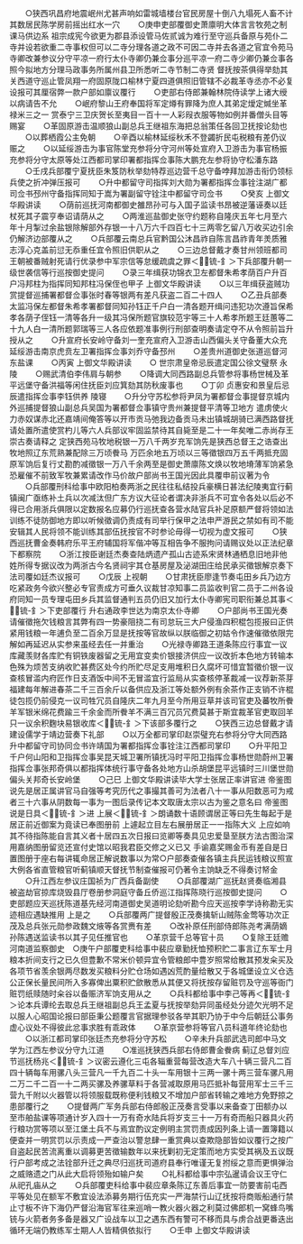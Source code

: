 <!-- { "loadSidebar": true } -->
　　○狭西巩昌府地震岷州尤甚声响如雷城墙楼台官民房屋十倒八九塌死人畜不计其数居民陈学房前摇出红水一穴
　　○庚申吏部覆御史萧廪明大体言言牧苑之制课马供边系  祖宗成宪今欲更为郡县添设管马佐贰诚为难行至守巡兵备原与苑仆二寺并设若欲重二寺事权但可以二寺分理各道之政不可因二寺并去各道之官宜令苑马寺卿改兼参议分守平凉一府行太仆寺卿仍兼佥事分巡平凉一府二寺少卿仍兼佥事各照今拟地方分理马政事务所属州县卫所悉听二寺节制二寺贤  督抚按茶俱得举劾其关西道守巡止管凤翔一府固原陇口榆林宁夏四道俱照旧管辖不必裁革寺丞亦不必复设报可其厘宿弊一款户部如廪议覆行
　　○吏部右侍郎兼翰林院侍读学上诸大绶以病请告不允
　　○岷府黎山王府奉国将军定燇有罪降为庶人其弟定燰定煘坐革禄米三之一  赏泰宁三卫庆贺长至夷目一百十一人彩叚衣服等物如例并番僧头目等赐宴
　　○革固原游击温顺狼山副总兵王继祖东海把总翁策任各回卫抚按论劾也
　　○以葬栖霞公主免朝
　　○辛酉以榆林延绥秋禾不登蠲折民屯税粮有差仍议赈之
　　○以延绥游击为事官陈堂充参将分守河州等处宣府入卫游击为事官杨振充参将分守太原等处江西都司掌印署都指挥佥事陈大鹏充左参将协守松潘东路
　　○壬戌兵部覆宁夏抚臣朱笈防秋举劾特荐巡边营千总守备哱拜加游击衔仍领标兵使之折冲弹压报可
　　○升中都留守司指挥刘大勋为署都指挥佥事铨注湖广都司佥书邳州守备指挥同知于嵩为署副留守铨注中都留守司佥书
　　○癸亥  上御文华殿讲读
　　○荫前巡抚河南都御史雒昂孙可与入国子监读书昂被逆藩诬奏以廷杖死其子震亨奉诏请荫从之
　　○两淮巡盐御史张守约题称自隆庆五年七月至六年十月掣过余盐银除解部外存银一十八万六千四百七十三两零乞留八万收买边引余仍解济边部覆从之
　　○兵部覆云南总兵官黔国公沐昌祚自陈言昌祚青年羙质雅志淳心克盖前愆无忝重任宜令照旧供职从之
　　○三边总督戴才奏甘州领班都司王朝被番贼射死请行优录参中军宗信等怠缓疏虞之罪＜锍-釒＞下兵部覆升朝一级世袭信等行巡按御史提问
　　○录三年缉获功锦衣卫左都督朱希孝荫百户升百户冯邦柱为指挥同知邦柱冯保侄也甲子  上御文华殿讲读
　　○以三年缉获盗贼功赏提督巡捕署都督佥事张时春等银两有差凡获盗二百二十四人
　　○乙丑兵部奏太监冯保左都督朱希孝署都督同知孙钰正千户白一清各题开缉问违犯功次遵旨保希孝各荫子侄钰一清等各升一级其冯保所题官旗较范宇等三十人希孝所题王廷蕙等二十九人白一清所题郭瑞等三人各应依题准事例行刑部查明奏请定夺不从令照前旨升授从之
　　○升宣府长安岭守备刘一奎充宣府入卫游击山西偏头关守备董大众充延绥游击南京虎贲左卫署指挥佥事刘乔守备邳州
　　○差贵州道御史张道巡督河东盐课
　　○丙寅  上御文华殿讲读
　　○  世宗肃皇帝忌辰遣定国公徐文璧祭  永陵
　　○赐武清伯李伟肩与朝参
　　○降调大同西路副总兵管参将事杨世械及革平远堡守备洪福等闲住抚臣刘应箕劾其防秋废事也
　　○丁卯  贞惠安和景皇后忌辰遣指挥佥事李钰供养  陵寝
　　○升分守苏松参将尹凤为署都督佥事提督京城内外巡捕提督狼山副总兵吴国为署都督佥事镇守贵州兼提督平清等卫地方  遣虏使火力赤奴谋赤北还嘉靖间俺答等以开市贡马弛我边备贡马未出镇城胡骑已满西路督抚请处置所遣使赏杓儿等六人兵部议牢固监禁待其自毙至是二十一年矣唯二赤尚存王崇古奏请释之  定狭西苑马牧地税银一万八千两岁充军饷先是狭西总督王之诰查出牧地照辽东荒熟兼配除三万顷餋马  万匹余地五万顷以三等徵银四万五千两抵充固原军饷后复行丈勘酌减徵银一万八千余两至是御史萧廪陈文焕以牧地塉薄军饷紧急恐雇催不前致军牧兼累请改作马价故户部尚书王国光因此具覆申前议著为令
　　○兵部覆刑科给事中欧阳柏奏两浙之民往往私结投兵豪横日甚法纪陵夷宜行蓟镇闽广亟练补土兵以次减汰但广东方议大征论者谓决非浙兵不可宜令各处以后必不得已合用浙兵俱限以定数报名应募仍行巡抚查各营水陆官兵补足原额严督将领如法训练不徒防御地方即以听候徵调仍责成有司举行保甲之法申严游民之禁如有司不能安辑其人民将领不能训练其部伍抚按官不时参论毋得一切视为虚文报可
　　○狭西巡抚曹金奏韩府乐平王府辅国将军偕冲等互相告争不服拘问请赐议处以正法纪章下都察院
　　○浙江按臣谢廷杰奏查陆炳遗产孤山古迹系宋贤林通栖息旧地非他姓所得专据议改为两浙古今名贤祠宇其仓基房屋及泌湖田庄给民承买徵银解京奏下法司覆如廷杰议报可
　　○戊辰  上视朝
　　○甘肃抚臣廖逢节奏屯田乡兵乃边方吃紧政务今欲兴整必专官责成方可垂久议裁甘凉知事二员监收判官二员于二州各设府同知一员专理屯田乡兵其监督通判五员仍旧又加行太仆寺卿宪司职衔兼总其事＜锍-釒＞下吏部覆行  升右通政李世达为南京太仆寺卿
　　○户部尚书王国光奏请催徵拖欠钱粮言其弊有四一势豪阻挠二有司怠玩三大户侵渔四积棍包揽报曰正供紧用钱粮一年逋负至二百余万显是抚按等官故纵以朕临御之初姑令作速催徵依限完解如再延迟从实参来虽经去任一并重治
　　○光禄寺卿路王道条陈应行事宜一议库藏羡财各库贮有铜铁废器留之无用宜变卖价银接济供应一议改折本色地方转输本色殊为烦苦支纳收贮甚费区处今约所贮尽足支用堆积日久腐坏可惜宜暂徵价银一议查核冒滥内府匠作日支酒饭中间不无冒滥宜行监局从实查核停革裁减一议荐新茶芽福建每年解进春茶二千三百余斤以备供应及浙江等处额外例有余茶作正支销不许棍徒包揽仍前侵克一议司牲冗员自隆庆二年九月至今所用豆草并该司官吏及蕃牧所餋羊军银米绵花费踰三千余金而所餋羊不满三百冗员冗费莫甚于斯宜裁革官吏取回羊只一议余积麴块易银收库＜锍-釒＞下该部多覆行之
　　○狭西三边总督戴才请建设儒学于靖边营奏下礼部
　　○以万全都司掌印赵崇璧充右参将分守大同西路升中都留守司协同佥书许靖国为署都指挥佥事铨注江西都司掌印
　　○升平阳卫千户何山阳和卫指挥佥事吴昆天城卫署所镇抚冯时平阳卫指挥佥事杨世勋蔚州卫署指挥佥事张邦奇俱以都指挥体统行事守备各处地方山杀胡堡昆平远镇时三川堡世勋偏头关邦奇长安岭堡
　　○己巳  上御文华殿讲读毕大学士张居正率讲官进  帝鉴图说先是居正属讲官马自强等考究历代之事撮其善可为法者八十一事从阳数恶可为戒者三十六事从阴数每一事为一图后录传记本文取唐太宗以古为鉴之意名曰  帝鉴图说是日具＜锍-釒＞进  上展＜锍-釒＞朗诵数十语顾谓居正等曰先生每起于是居正前近御案为竟读已奉图册前  上遽起立目左右展册居正一一指陈大义  上应如响其不待指陈能自言其义者十居四五次日报曰览卿等奏具见忠爱垦至朕方法古图治深用嘉纳图册留览还宣付史馆以昭我君臣交修之义已又  手谕嘉奖赐金币有差自是日置图册于座右每讲辄命居正解说数事以为常○户部奏查催各镇主兵民运钱粮议照宣大例各省直管粮官听蓟镇顺天督抚节制查催报可仍著令主饷缺乏不得奏讨帑金
　　○升江西左参议庄国祯为广西兵备副使
　　○兵部覆湖广巡抚赵贤奏临湘县被盗劫官掠库烧毁县厅卷册参洞庭守备丘侨巡江指挥陈晓行巡按御史提问
　　○吏部题应天巡抚陈道基先经河南道御史吴道明论劾听勘今应天巡按李学诗称勘无实迹相应遇缺推用  上是之
　　○兵部覆两广提督殷正茂奏擒斩山贼陈金莺等功次正茂及总兵张元勋参政魏文焲等各赏赉有差
　　○改补原任刑部侍郎陈尧考满荫嫡孙陈遇送监读书以其子见任推官也
　　○革京营千总等官十员
　　○复除王廷赡河南道监察御史　○庚午户部覆吏科给事中裴应章勤抚恤预积贮二事言辽东军士月粮本折间支行之已久但豊歉不常米价顿异宜令管粮郎中豊岁照常给散其预发籴买及各项节省羡余银两尽数发买粮料分贮仓场如遇凶荒酌量给散又于各城堡设立义仓选公正保长量民间所入多寡俾出粟积贮歛散悉从其便又将抚按存留赃罚及守巡等衙门赃罚纸赎随时籴谷以备赈济军饷支用从之
　　○兵科都给事中李己等再＜锍-釒＞论本兵谭纶去取总兵王继祖副总兵王孟夏与抚按举劾异同虽经处分迹欠光明不足以服人心昭国论报曰部臣秉公题覆言官据理参驳各举其职乃协于中今后朝廷公事务虚心议处不得彼此忿事求胜有乖政体
　　○革京营参将等官八员科道年终论劾也
　　○以浙江都司掌印张廷杰充参将分守苏松
　　○辛未升兵部武选司郎中马文学为江西左参议分守九江道
　　○准巡抚狭西兵部右侍郎曹金餋病  蓟辽总督刘应节巡抚杨兆＜锍-釒＞议密云遵化三屯各辎重营每营改造大车八十辆三营凡二百四十辆每车用骡八头三营凡一千九百二十头一车用银十三两一骡十两三营车骡凡用二万二千二百一十二两买骡及养骡草料于各营减取原用马匹抵补每营用军士三千三营九千附以火器管以将领服载既称便利钱粮又不增加户部省转输之难地方免野掠之患部覆行之
　　○提督两广军务兵部右侍郎殷正茂奏言受事以来备查丁田额办以至市舶盐课等项通计岁入四十一万有奇水陆兵将岁支三十一万有奇而船只器具火药行粮功赏等项以至江堡土兵不与焉宜酌议定例明主赏罚责成因列条上请一置簿籍以便查并一明赏罚以示责成一严查治以警怠肆一重赏典以查欺隐部皆如议覆行之按广自盗起民苦流离重以调募更苦徵输数年以来抚剿初无定策而地方实受其祸及五议既行户部考成之法铨部升迁之典尽归巡抚司道府县奉行唯谨无复拊绥之意而更惧弹治之威赂遗之门从此大启将领殆如输户矣
　　○礼科都给事中宗弘暹请会议王守仁从祀孔庙从之
　　○兵部覆吏科给事中裴应章条陈辽东善后事宜一防要害前屯西平等处见在额军不敷宜设法添募务期行伍充实一严海禁行山辽抚按将商贩船通行禁止寸板不许下海仍严督沿海官军往来巡哨一教火器火器之利莫过佛郎机一窝蜂鸟嘴铳与火箭者务多备是器又广设战车以卫之遇东西有警可不移而具与虏合战更番迭出循环无端仍教练军士期人人皆精俱依拟行
　　○壬申  上御文华殿讲读
